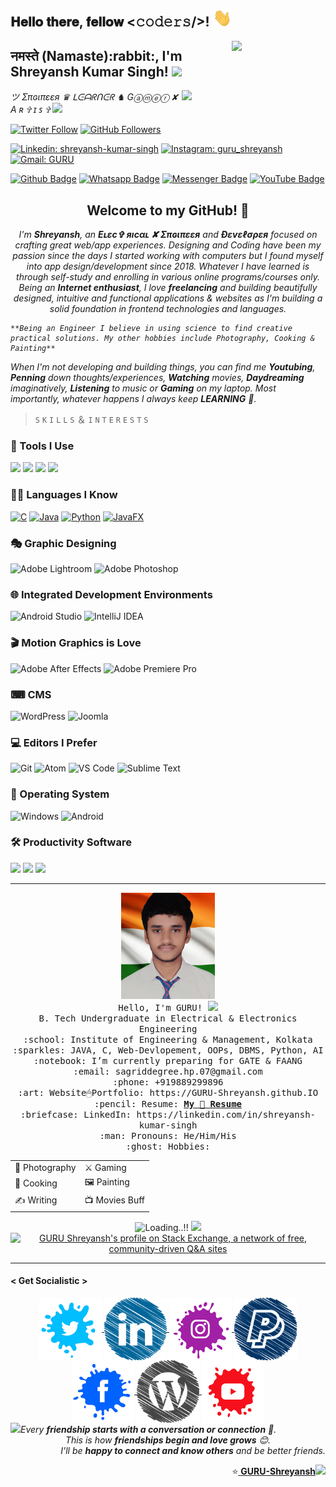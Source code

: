 <h2> 𝐇𝐞𝐥𝐥𝐨 𝐭𝐡𝐞𝐫𝐞, 𝐟𝐞𝐥𝐥𝐨𝐰 <𝚌𝚘𝚍𝚎𝚛𝚜/>! <img src="https://raw.githubusercontent.com/ABSphreak/ABSphreak/master/gifs/Hi.gif" width="30px"></h2>
<img align='right' src="https://media.giphy.com/media/ukMiDlCmdv2og/giphy.gif" width="150">

<h2>नमस्ते (Namaste):rabbit:, I'm Shreyansh Kumar Singh! <img src="https://media.giphy.com/media/xUPGcM7uZ4gQoU8kPm/giphy.gif" width="50"></h2>

<img align='right' src="https://media.giphy.com/media/M9gbBd9nbDrOTu1Mqx/giphy.gif" width="230">

<p><em>ツ Σπɢιπεεя ♛ ᒪᕮᗩᖇᑎᕮᖇ ♞ Gⓐⓜⓔⓡ ✘ A ʀ ✞ ɪ ꜱ ✞ <img src="https://media.giphy.com/media/WUlplcMpOCEmTGBtBW/giphy.gif" width="30"> 
</em></p>

[![Twitter Follow](https://img.shields.io/twitter/follow/GURU_Shreyansh?&style=social)](https://twitter.com/intent/user?screen_name=GURU_Shreyansh "Get Socialistic")
[![GitHub Followers](https://img.shields.io/github/followers/guru-shreyansh?label=Follow%20Me%21&style=social&link=https://github.com/guru-shreyansh)](https://github.com/guru-shreyansh "Check my Repo")

[![Linkedin: shreyansh-kumar-singh](https://img.shields.io/badge/-Shreyansh-blue?style=flat-square&logo=Linkedin&logoColor=white&link=https://www.linkedin.com/in/shreyansh-kumar-singh)](https://www.linkedin.com/in/shreyansh-kumar-singh "Let's get Linked in!")
[![Instagram: guru_shreyansh](https://img.shields.io/badge/-@guru_shreyansh-purple?style=flat&logo=instagram&logoColor=white&link=https://instagram.com/guru_shreyansh)](https://instagram.com/guru_shreyansh "I'm Photoholic")
[![Gmail: GURU](https://img.shields.io/badge/-Gmail@GURU-c14438?style=flat&logo=Gmail&logoColor=white&link=mailto:sagriddegree.hp.07@gmail.com)](mailto:sagriddegree.hp.07@gmail.com "Contact Me")


[![Github Badge](https://img.shields.io/badge/-Github-000?style=flat&logo=Github&logoColor=white)](https://github.com/guru-shreyansh "Welcome to Github")
[![Whatsapp Badge](https://img.shields.io/badge/-Whatsapp-4CA143?style=flat-square&labelColor=4CA143&logo=whatsapp&logoColor=white&link=https://wa.me/919889299896?text=हर%20हर%20महादेव%20ツ%20GURU's%20Here!!%20Text%20Me%20(ᵔᴥᵔ))](https://wa.me/919889299896?text=हर%20हर%20महादेव%20ツ%20GURU's%20Here!!%20Text%20Me%20(ᵔᴥᵔ) "Whatsapp Me!")
[![Messenger Badge](https://img.shields.io/badge/-Messenger-0078FF?style=flat&logo=Messenger&logoColor=white)](https://m.me/guru.shreyansh "Message Me on Facebook")
[![YouTube Badge](https://img.shields.io/badge/-YouTube-FF0000?style=flat&logo=YouTube&logoColor=white)](https://youtube.com/c/GURUShreyansh "My Youtube Channel")


<h2 align="center">Welcome to my GitHub! 👋</h2>
<p align="center"><i>I'm <b>Shreyansh</b>, an <b>Eʟεc✞ яıcαʟ ✘ Σπɢιπεεя</b> and <b>Đεvεℓσρεя</b> focused on crafting great web/app experiences.
    Designing and Coding have been my passion since the days I started working with computers but I found myself into app design/development since 2018.
Whatever I have learned is through self-study and enrolling in various online programs/courses only.
    Being an <b>Internet enthusiast</b>, I love <b>freelancing</b> and building beautifully designed, intuitive and functional applications & websites as I'm building a solid foundation in frontend technologies and languages.

    **Being an Engineer I believe in using science to find creative practical solutions. My other hobbies include Photography, Cooking & Painting**
When I'm not developing and building things, you can find me <b>Youtubing</b>, <b>Penning</b> down thoughts/experiences, <b>Watching</b> movies, <b>Daydreaming</b> imaginatively, <b>Listening</b> to music or <b>Gaming</b> on my laptop. Most importantly, whatever happens I always keep <b>LEARNING</b> 🙂.</i></p>

> `S` `K` `I` `L` `L` `S`  ＆  `I` `N` `T` `E` `R` `E` `S` `T` `S` 

### :hocho: Tools I Use
<img src = "https://img.shields.io/badge/-HTML5-E34F26?style=flat&logo=html5&logoColor=white"> <img src = "https://img.shields.io/badge/-CSS3-1572B6?style=flat&logo=css3&logoColor=white"> <img src="https://img.shields.io/badge/-JavaScript-black?style=flat&logo=javascript&logoColor=eed718"> <img src="https://img.shields.io/badge/-Bootstrap-563D7C?style=flat&logo=bootstrap&logoColor=white">

### 👨‍💻 Languages I Know
[![C](https://img.shields.io/badge/-A8B9CC?style=flat&logo=c&logoColor=white&link=https://github.com/guru-shreyansh)](https://github.com/guru-shreyansh "C Programming Language") 
[![Java](https://img.shields.io/badge/Java-orange?style=flat&logo=java&logoColor=white&link=https://github.com/guru-shreyansh)](https://github.com/guru-shreyansh "Java8") 
[![Python](https://img.shields.io/badge/-Python-black?style=flat&logo=python&link=https://github.com/guru-shreyansh)](https://github.com/guru-shreyansh "Python") 
[![JavaFX](https://img.shields.io/badge/JavaFX-brown?style=flat&logo=java&logoColor=white&link=https://github.com/guru-shreyansh)](https://github.com/guru-shreyansh "JavaFX")

### 🎭 Graphic Designing
![Adobe Lightroom](http://img.shields.io/badge/-Abode%20Lightroom%20CC-21618C?style=flat-square&logo=adobe-lightroom-cc&logoColor=ffffff)
![Adobe Photoshop](http://img.shields.io/badge/-Abode%20Photoshop-26C9FF?style=flat-square&logo=adobe-photoshop&logoColor=ffffff)

### :globe_with_meridians: Integrated Development Environments
![Android Studio](http://img.shields.io/badge/-Android%20Studio-3DDC84?style=flat-square&logo=android-studio&logoColor=ffffff)
![IntelliJ IDEA](http://img.shields.io/badge/-IntelliJ%20IDEA-000000?style=flat-square&logo=intellij-idea&logoColor=ffffff)

### 🎬 Motion Graphics is Love
![Adobe After Effects](http://img.shields.io/badge/-Adobe%20After%20Effects-3C4858?style=flat-square&logo=adobe-after-effects)
![Adobe Premiere Pro](http://img.shields.io/badge/-Adobe%20Premiere%20Pro-884EA0?style=flat-square&logo=adobe-premiere-pro)

### ⌨ CMS
![WordPress](https://img.shields.io/badge/-WordPress-21759B?style=flat-square&logo=wordpress)
![Joomla](http://img.shields.io/badge/-Joomla-808000?style=flat-square&logo=joomla&logoColor=white)

### 💻 Editors I Prefer
![Git](https://img.shields.io/badge/-Git-%23F05032?style=flat-square&logo=git&logoColor=%23ffffff)
![Atom](http://img.shields.io/badge/-Atom%20Editor-1aaf5d?style=flat-square&logo=atom)
![VS Code](http://img.shields.io/badge/-VS%20Code-EC4FC1?style=flat-square&logo=visual-studio-code)
![Sublime Text](http://img.shields.io/badge/-Sublime%20Text-3C4858?style=flat-square&logo=sublime-text)

### 🔮 Operating System
![Windows](http://img.shields.io/badge/-Windows-0078D6?style=flat-square&logo=windows&logoColor=ffffff)
![Android](http://img.shields.io/badge/-Android-F39C12?style=flat-square&logo=android&logoColor=ffffff)

### 🛠 Productivity Software
<img src="https://img.shields.io/badge/-Microsoft%20Word-164ead?style=flat&logo=microsoft%20word"> <img src="https://img.shields.io/badge/-Microsoft%20Excel-026f39?style=flat&logo=microsoft%20excel"> <img src="https://img.shields.io/badge/-Microsoft%20PowerPoint-b9361a?style=flat&logo=microsoft%20powerpoint">

-------

<p align="center">
  <img src="https://github.com/guru-shreyansh/guru-shreyansh/blob/master/Profile/GURU.png" height="170px" width="150px">
  <br>
  <samp>
    Hello, I'm GURU! <img src="https://media.giphy.com/media/ozjhQ61WOfmb9FPbpd/giphy.gif" width="32px"><br>
    B. Tech Undergraduate in Electrical & Electronics Engineering<br>
    :school: Institute of Engineering & Management, Kolkata<br>
    :sparkles: JAVA, C, Web-Devlopement, OOPs, DBMS, Python, AI<br>
    :notebook: I’m currently preparing for GATE & FAANG<br>
    :email:	sagriddegree.hp.07@gmail.com<br>
    :phone: +919889299896<br>
    :art: Website🖱Portfolio: https://GURU-Shreyansh.github.IO<br>
    :pencil: Resume: <a href="https://drive.google.com/file/d/1c1mf_bE9zwXBRJzyDiKJ5E7pyVxU6ZEp/view?usp=sharing" target="_blank"> <b>My 📜 Resume</b></a><br>
    :briefcase: LinkedIn: https://linkedin.com/in/shreyansh-kumar-singh<br>
    :man: Pronouns: He/Him/His<br>
    :ghost: Hobbies:<table align="center">
      <tr><td>📸 Photography</td> <td>⚔ Gaming</td></tr>
      <tr><td>🍩 Cooking</td> <td>🖼 Painting</td></tr>
      <tr><td>✍ Writing</td> <td>📺 Movies Buff</td></tr>
      </table>
      <div align="center">
      <img src="https://komarev.com/ghpvc/?username=guru-shreyansh&style=flat&color=red&label=GITHUB+Views" height="23x" alt="Loading..!!">
      <img src="https://hits.seeyoufarm.com/api/count/incr/badge.svg?url=https%3A%2F%2Fgithub.com%2Fguru-shreyansh%2Fhit-counter&count_bg=%238D4EBF&title_bg=%230CC5C0&icon=redux.svg&icon_color=%23E7E7E7&title=GITs+HITs&edge_flat=true" height="23x"/><br>
      <a href="https://stackoverflow.com/users/13882425/guru-shreyansh"><img src="https://stackexchange.com/users/flair/19017823.png" width="208" height="58" alt="GURU Shreyansh's profile on Stack Exchange, a network of free, community-driven Q&A sites" title="`GURU Shreyansh` on *Stack Exchange* sites"></a>
      </div>
  </samp>
</p>

------------------------
#### < Get Socialistic >

<div align="center">
<a href="https://twitter.com/GURU_Shreyansh" target="_blank">
    <img align="center" alt="GURU | Twitter" width="100px" src="https://github.com/guru-shreyansh/guru-shreyansh/blob/master/Social-Media-Icons/Splatter-Icons/Twitter.png" title="Twitter: GURU_Shreyansh" />
  </a>
  <a href="https://linkedin.com/in/shreyansh-kumar-singh">
    <img align="center" alt="GURU | Linkedin" width="100px" src="https://github.com/guru-shreyansh/guru-shreyansh/blob/master/Social-Media-Icons/Sketchy-Icons/Linkedin.png" title="Linkedin: shreyansh-kumar-singh" />
  </a>
  <a href="https://instagram.com/guru_shreyansh" target="_blank">
    <img align="center" alt="GURU | Instagram" width="100px" src="https://github.com/guru-shreyansh/guru-shreyansh/blob/master/Social-Media-Icons/Splatter-Icons/Instagram.png" title="Instagram: guru_shreyansh" />
  </a>
  <a href="https://paypal.me/gurushreyansh" target="_blank">
    <img align="center" alt="GURU | Paypal" width="100px" src="https://github.com/guru-shreyansh/guru-shreyansh/blob/master/Social-Media-Icons/Sketchy-Icons/Paypal.png" title="PayPal: GURUshreyansh" />
  </a>
  <a href="https://facebook.com/guru.shreyansh" target="_blank">
    <img align="center" alt="GURU | Facebook" width="100px" src="https://github.com/guru-shreyansh/guru-shreyansh/blob/master/Social-Media-Icons/Splatter-Icons/Facebook.png" title="Facebook: guru.shreyansh" />
  </a>
  <a href="https://gurushreyansh.wordpress.com" target="_blank">
    <img align="center" alt="GURU | Wordpress" width="100px" src="https://github.com/guru-shreyansh/guru-shreyansh/blob/master/Social-Media-Icons/Sketchy-Icons/Wordpress.png" title="Wordpress: GURUshreyansh" />
  </a>
  <a href="https://youtube.com/c/GURUShreyansh/videos" target="_blank">
    <img align="center" alt="GURU | Youtube" width="100px" src="https://github.com/guru-shreyansh/guru-shreyansh/blob/master/Social-Media-Icons/Splatter-Icons/Youtube.png" title="Youtube: GURUShreyansh" />
  </a>
</div>

<div align="left"><img src="https://media.giphy.com/media/LnQjpWaON8nhr21vNW/giphy.gif" width="60"><em>Every <b>friendship starts with a conversation or connection</b> 🧐.</div>
    <div align="center">This is how <b>friendships begin and love grows</b> 😊.</div>
        <div align="right">I'll be <b>happy to connect and know others</b> and be better friends.</em></div>


<p align="right">
    ⭐️<a href="https://github.com/GURU-Shreyansh" target="_blank"> <b>GURU-Shreyansh</b></a><img src="https://media.giphy.com/media/Qakyyrk1IKwuK8YtQ6/giphy.gif" width="50">
</p>


<!--
**guru-shreyansh/guru-shreyansh** is a ✨ _special_ ✨ repository because its `README.md` (this file) appears on your GitHub profile.

- 🔭 I’m currently working on ...
- 🌱 I’m currently learning ...
- 👯 I’m looking to collaborate on ...
- 🤔 I’m looking for help with ...
- 💬 Ask me about ...
- 📫 How to reach me: ...
- 😄 Pronouns: ...
- ⚡ Fun fact: ...
-->
